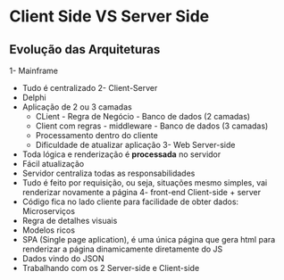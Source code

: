 # Client Side VS Server Side

## Evolução das Arquiteturas
1- Mainframe 
  - Tudo é centralizado
2- Client-Server
  - Delphi
  - Aplicação de 2 ou 3 camadas
    - CLient - Regra de Negócio - Banco de dados (2 camadas)
    - Client com regras - middleware - Banco de dados (3 camadas)
    - Processamento dentro do cliente
    - Dificuldade  de atualizar aplicação
3- Web Server-side
  - Toda lógica e renderização é **processada** no servidor
  - Fácil atualização
  - Servidor centraliza todas as responsabilidades
  - Tudo é feito por requisição, ou seja, situações mesmo simples, vai renderizar novamente a página
4- front-end Client-side + server
  - Código fica no lado cliente para facilidade de obter dados: Microserviços
  - Regra de detalhes visuais
  - Modelos ricos
  - SPA (Single page aplication), é uma única página que gera html para renderizar a página dinamicamente diretamente do JS
  - Dados vindo do JSON
  - Trabalhando com os 2 Server-side e Client-side
